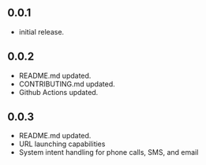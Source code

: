 ## 0.0.1

- initial release.

## 0.0.2

- README.md updated.
- CONTRIBUTING.md updated.
- Github Actions updated.

## 0.0.3

- README.md updated.
- URL launching capabilities
- System intent handling for phone calls, SMS, and email
